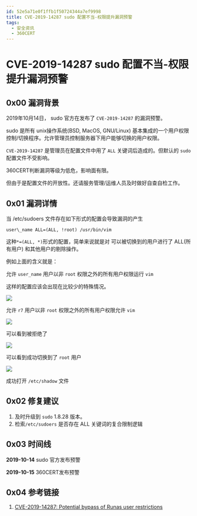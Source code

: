 ```yaml
---
id: 52e5a71e0f1ffb1f50724344a7ef9998
title: CVE-2019-14287 sudo 配置不当-权限提升漏洞预警
tags: 
  - 安全资讯
  - 360CERT
---
```


# CVE-2019-14287 sudo 配置不当-权限提升漏洞预警

0x00 漏洞背景
---------


2019年10月14日， sudo 官方在发布了 `CVE-2019-14287` 的漏洞预警。


sudo 是所有 unix操作系统(BSD, MacOS, GNU/Linux) 基本集成的一个用户权限控制/切换程序。允许管理员控制服务器下用户能够切换的用户权限。


`CVE-2019-14287` 是管理员在配置文件中用了 `ALL` 关键词后造成的。但默认的 `sudo` 配置文件不受影响。


360CERT判断漏洞等级为低危，影响面有限。


但由于是配置文件的开放性。还请服务管理/运维人员及时做好自查自检工作。


0x01 漏洞详情
---------


当 /etc/sudoers 文件存在如下形式的配置会导致漏洞的产生



```
user\_name ALL=(ALL, !root) /usr/bin/vim

```

这种`*=(ALL, *)`形式的配置，简单来说就是对 可以被切换到的用户进行了 ALL(所有用户) 和其他用户的剔除操作。


例如上面的含义就是：


允许 `user_name` 用户以非 `root` 权限之外的所有用户权限运行 `vim`


这样的配置应该会出现在比较少的特殊情况。


![](https://p403.ssl.qhimgs4.com/t01329b1ab9ca497671.png)


允许 `r7` 用户以非 `root` 权限之外的所有用户权限允许 `vim`


![](https://p403.ssl.qhimgs4.com/t0120bcede94511d04e.png)


可以看到被拒绝了


![](https://p403.ssl.qhimgs4.com/t016033e09b347c336e.png)


可以看到成功切换到了 `root` 用户


![](https://p403.ssl.qhimgs4.com/t017a7bd2401dc85cbb.png)


成功打开 `/etc/shadow` 文件


0x02 修复建议
---------


1. 及时升级到 `sudo` 1.8.28 版本。
2. 检索`/etc/sudoers` 是否存在 ALL 关键词的复合限制逻辑


0x03 时间线
--------


**2019-10-14** sudo 官方发布预警


**2019-10-15** 360CERT发布预警


0x04 参考链接
---------


1. [CVE-2019-14287: Potential bypass of Runas user restrictions](https://www.sudo.ws/alerts/minus_1_uid.html)


